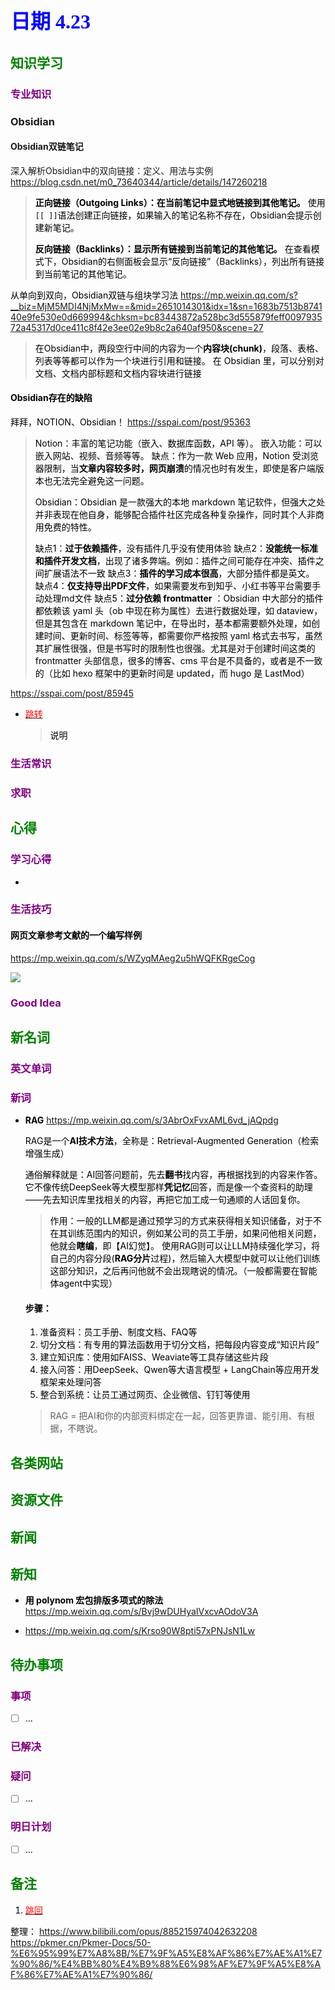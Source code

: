 ## <font color = blue face=楷体 size=6>日期 4.23</font>

## <font color = green>知识学习 </font>
### <font color = purple>专业知识 </font>
### Obsidian 
#### Obsidian双链笔记
深入解析Obsidian中的双向链接：定义、用法与实例
https://blog.csdn.net/m0_73640344/article/details/147260218
> <font color =o>**正向链接（Outgoing Links）：在当前笔记中显式地链接到其他笔记。**
> 使用`[[ ]]`语法创建正向链接，如果输入的笔记名称不存在，Obsidian会提示创建新笔记。
> 
> <font color =o>**反向链接（Backlinks）：显示所有链接到当前笔记的其他笔记。**
> 在查看模式下，Obsidian的右侧面板会显示“反向链接”（Backlinks），列出所有链接到当前笔记的其他笔记。

从单向到双向，Obsidian双链与组块学习法
https://mp.weixin.qq.com/s?__biz=MjM5MDI4NjMxMw==&mid=2651014301&idx=1&sn=1683b7513b874140e9fe530e0d669994&chksm=bc83443872a528bc3d555879feff009793572a45317d0ce411c8f42e3ee02e9b8c2a640af950&scene=27  

> <font color =o>在Obsidian中，两段空行中间的内容为一个**内容块(chunk)**，段落、表格、列表等等都可以作为一个块进行引用和链接。
>在 Obsidian 里，可以分别对文档、文档内部标题和文档内容块进行链接

#### Obsidian存在的缺陷
拜拜，NOTION、Obsidian！
https://sspai.com/post/95363 
> <font color =o >Notion：丰富的笔记功能（嵌入、数据库函数，API 等）。
> 嵌入功能：可以嵌入网站、视频、音频等等。
> 缺点：作为一款 Web 应用，Notion 受浏览器限制，当**文章内容较多时，网页崩溃**的情况也时有发生，即使是客户端版本也无法完全避免这一问题。
> 
> <font color =o >Obsidian：Obsidian 是一款强大的本地 markdown 笔记软件，但强大之处并非表现在他自身，能够配合插件社区完成各种复杂操作，同时其个人非商用免费的特性。
> 
> <font color =o >缺点1：**过于依赖插件**，没有插件几乎没有使用体验
> 缺点2：**没能统一标准和插件开发文档**，出现了诸多弊端。例如：插件之间可能存在冲突、插件之间扩展语法不一致
> 缺点3：**插件的学习成本很高**，大部分插件都是英文。
> 缺点4：**仅支持导出PDF文件**，如果需要发布到知乎、小红书等平台需要手动处理md文件
> 缺点5：**过分依赖 frontmatter** ：Obsidian 中大部分的插件都依赖该 yaml 头（ob 中现在称为属性）去进行数据处理，如 dataview，但是其包含在 markdown 笔记中，在导出时，基本都需要额外处理，如创建时间、更新时间、标签等等，都需要你严格按照 yaml 格式去书写，虽然其扩展性很强，但是书写时的限制性也很强。尤其是对于创建时间这类的 frontmatter 头部信息，很多的博客、cms 平台是不具备的，或者是不一致的（比如 hexo 框架中的更新时间是 updated​，而 hugo 是 LastMod​）



https://sspai.com/post/85945
+ <a id = "01-1">  [<font color = red>跳转</font>](#01-2)
   > <font color = o> 说明 </font>
### <font color = purple>生活常识 </font>

### <font color = purple>求职 </font>



## <font color = green>心得 </font>
### <font color = purple>学习心得 </font>
+ 
### <font color = purple>生活技巧 </font>
#### 网页文章参考文献的一个编写样例
https://mp.weixin.qq.com/s/WZyqMAeg2u5hWQFKRgeCog  
  
<img src="https://github.com/zeff163/stackedit-app-data/blob/master/Daily%20work/2025/picture/4.23/mmexport1745343099132.png?raw=true">

### <font color = purple>Good Idea </font>



## <font color = green>新名词 </font>
### <font color = purple>英文单词 </font>
### <font color = purple>新词 </font>
+ **RAG**
https://mp.weixin.qq.com/s/3AbrOxFvxAML6vd_jAQpdg

	RAG是一个**AI技术方法**，全称是：Retrieval-Augmented Generation（检索增强生成）
	
	通俗解释就是：AI回答问题前，先去**翻书**找内容，再根据找到的内容来作答。它不像传统DeepSeek等大模型那样**凭记忆**回答，而是像一个查资料的助理——先去知识库里找相关的内容，再把它加工成一句通顺的人话回复你。
	> <font color=o>作用：一般的LLM都是通过预学习的方式来获得相关知识储备，对于不在其训练范围内的知识，例如某公司的员工手册，如果问他相关问题，他就会**瞎编**，即【AI幻觉】。
	><font color=o> 使用RAG则可以让LLM持续强化学习，将自己的内容分段(**RAG分片**过程)，然后输入大模型中就可以让他们训练这部分知识，之后再问他就不会出现瞎说的情况。（一般都需要在智能体agent中实现）

	#### 步骤：
	1. 准备资料：员工手册、制度文档、FAQ等
	2. 切分文档：有专用的算法函数用于切分文档，把每段内容变成“知识片段”
	3. 建立知识库：使用如FAISS、Weaviate等工具存储这些片段
	4. 接入问答：用DeepSeek、Qwen等大语言模型 + LangChain等应用开发框架来处理问答
	5.  整合到系统：让员工通过网页、企业微信、钉钉等使用

	> RAG = 把AI和你的内部资料绑定在一起，回答更靠谱、能引用、有根据，不瞎说。
	
## <font color = green>各类网站 </font>


## <font color = green>资源文件 </font>


## <font color = green>新闻 </font>


## <font color = green>新知 </font>
+ **用 polynom 宏包排版多项式的除法**
	https://mp.weixin.qq.com/s/Bvj9wDUHyaIVxcvAOdoV3A

+ https://mp.weixin.qq.com/s/Krso90W8pti57xPNJsN1Lw



## <font color = green>待办事项 </font>
### <font color = purple>事项 </font>
- [ ] ...
### <font color = purple>已解决 </font>
### <font color = purple>疑问 </font>
- [ ] ...
### <font color = purple>明日计划 </font>
- [ ] ...


## <font color = green>备注 </font>
  1. <a id ="01-2">[<font color = red>跳回</font>](#01-1)
 
 整理：
https://www.bilibili.com/opus/885215974042632208
https://pkmer.cn/Pkmer-Docs/50-%E6%95%99%E7%A8%8B/%E7%9F%A5%E8%AF%86%E7%AE%A1%E7%90%86/%E4%BB%80%E4%B9%88%E6%98%AF%E7%9F%A5%E8%AF%86%E7%AE%A1%E7%90%86/
<!--stackedit_data:
eyJoaXN0b3J5IjpbODM0NzYxNjk0LC0xNzQyMTE4OTY2LC05Mz
gyNDIyMywtMTIyNTk0MDU0NCwtNDQ5NDg5MjI0LDk3ODg4NDE3
MSwtMzA5Nzk4MjIzLDE4MDE5NTUwNzldfQ==
-->